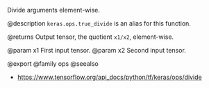 Divide arguments element-wise.

@description
`keras.ops.true_divide` is an alias for this function.

@returns
    Output tensor, the quotient `x1/x2`, element-wise.

@param x1 First input tensor.
@param x2 Second input tensor.

@export
@family ops
@seealso
+ <https://www.tensorflow.org/api_docs/python/tf/keras/ops/divide>
